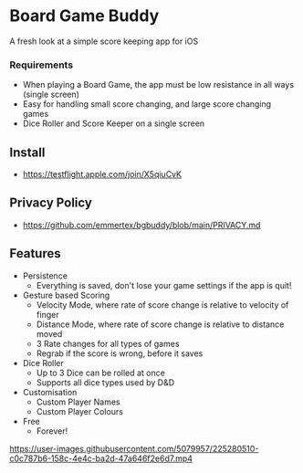 # Board Game Buddy  

A fresh look at a simple score keeping app for iOS  

### Requirements
- When playing a Board Game, the app must be low resistance in all ways (single screen)
- Easy for handling small score changing, and large score changing games
- Dice Roller and Score Keeper on a single screen

## Install
- https://testflight.apple.com/join/X5qiuCvK

## Privacy Policy
- https://github.com/emmertex/bgbuddy/blob/main/PRIVACY.md

## Features
- Persistence
  - Everything is saved, don't lose your game settings if the app is quit!
- Gesture based Scoring
  - Velocity Mode, where rate of score change is relative to velocity of finger
  - Distance Mode, where rate of score change is relative to distance moved
  - 3 Rate changes for all types of games
  - Regrab if the score is wrong, before it saves
- Dice Roller
  - Up to 3 Dice can be rolled at once
  - Supports all dice types used by D&D
- Customisation
  - Custom Player Names
  - Custom Player Colours
- Free
  - Forever!
  
  

https://user-images.githubusercontent.com/5079957/225280510-c0c787b6-158c-4e4c-ba2d-47a646f2e6d7.mp4

